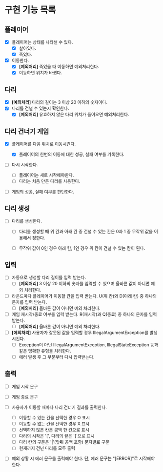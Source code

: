 # 구현 기능 목록
## 플레이어
- [x] 플레이어는 상태를 나타낼 수 있다.
  - [x] 살아있다.
  - [x] 죽었다.
- [x] 이동한다.
  - [x] **[예외처리]** 죽었을 때 이동하면 예외처리한다.
  - [x] 이동하면 위치가 바뀐다.

## 다리
- [x] **[예외처리]** 다리의 길이는 3 이상 20 이하의 숫자이다.
- [x] 다리를 건널 수 있는지 확인한다.
  - [x] **[예외처리]** 유효하지 않은 다리 위치가 들어오면 예외처리한다.
  
## 다리 건너기 게임
- [x] 플레이어를 다음 위치로 이동시킨다.
  - [x] 플레이어의 한번의 이동에 대한 성공, 실패 여부를 기록한다.
- [ ] 다시 시작한다.
  - [ ] 플레이어는 새로 시작해야한다.
  - [ ] 다리는 처음 만든 다리를 사용한다.
- [ ] 게임의 성공, 실패 여부를 판단한다.

  
## 다리 생성
- [ ] 다리를 생성한다.
  - [ ] 다리를 생성할 때 위 칸과 아래 칸 중 건널 수 있는 칸은 0과 1 중 무작위 값을 이용해서 정한다.
  - [ ] 무작위 값이 0인 경우 아래 칸, 1인 경우 위 칸이 건널 수 있는 칸이 된다.



## 입력
- [ ] 자동으로 생성할 다리 길이를 입력 받는다. 
  - [ ] **[예외처리]** 3 이상 20 이하의 숫자를 입력할 수 있으며 올바른 값이 아니면 예외 처리한다.
- [ ] 라운드마다 플레이어가 이동할 칸을 입력 받는다. U(위 칸)와 D(아래 칸) 중 하나의 문자를 입력 받는다.
  - [ ] **[예외처리]** 올바른 값이 아니면 예외 처리한다.
- [ ] 게임 재시작/종료 여부를 입력 받는다. R(재시작)과 Q(종료) 중 하나의 문자를 입력 받는다.
  - [ ] **[예외처리]** 올바른 값이 아니면 예외 처리한다.
- [ ] **[예외처리]** 사용자가 잘못된 값을 입력할 경우 IllegalArgumentException를 발생시킨다.
  - [ ] Exception이 아닌 IllegalArgumentException, IllegalStateException 등과 같은 명확한 유형을 처리한다.
  - [ ] 에러 발생 후 그 부분부터 다시 입력받는다.

## 출력
- [ ] 게임 시작 문구
- [ ] 게임 종료 문구
- [ ] 사용자가 이동할 때마다 다리 건너기 결과를 출력한다.
  - [ ] 이동할 수 있는 칸을 선택한 경우 O 표시 
  - [ ] 이동할 수 없는 칸을 선택한 경우 X 표시
  - [ ] 선택하지 않은 칸은 공백 한 칸으로 표시
  - [ ] 다리의 시작은 '[', 다리의 끝은 ']'으로 표시
  - [ ] 다리 칸의 구분은 '|'(앞뒤 공백 포함) 문자열로 구분
  - [ ] 현재까지 건넌 다리를 모두 출력
- [ ] 예외 상황 시 에러 문구를 출력해야 한다. 단, 에러 문구는 "[ERROR]"로 시작해야 한다.

